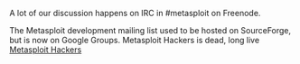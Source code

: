 A lot of our discussion happens on IRC in #metasploit on Freenode.

The Metasploit development mailing list used to be hosted on SourceForge, but is now on Google Groups.
Metasploit Hackers is dead, long live [Metasploit Hackers](https://groups.google.com/forum/#!forum/metasploit-hackers)

